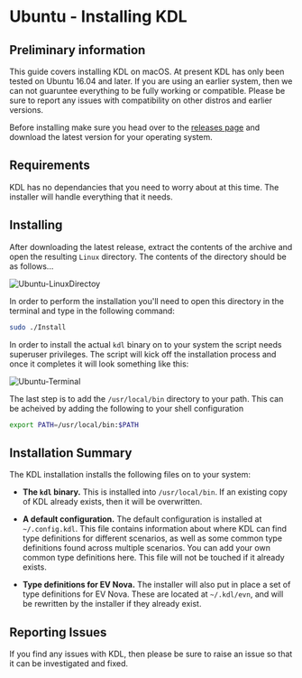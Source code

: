 # Ubuntu - Installing KDL

## Preliminary information
This guide covers installing KDL on macOS. At present KDL has only been tested
on Ubuntu 16.04 and later. If you are using an earlier system, then we can
not guaruntee everything to be fully working or compatible. Please be sure to report 
any issues with compatibility on other distros and earlier versions.

Before installing make sure you head over to the [releases page](https://github.com/tjhancocks/kdl/releases) and download the latest version for your operating system.

## Requirements
KDL has no dependancies that you need to worry about at this time. The installer
will handle everything that it needs.

## Installing
After downloading the latest release, extract the contents of the archive and open
the resulting `Linux` directory. The contents of the directory should be as follows...

![Ubuntu-LinuxDirectoy](https://user-images.githubusercontent.com/681356/79710235-47e6ec00-82bc-11ea-81f4-39118a3b28eb.png)

In order to perform the installation you'll need to open this directory in the terminal
and type in the following command:

```sh
sudo ./Install
```

In order to install the actual `kdl` binary on to your system the script needs superuser
privileges. The script will kick off the installation process and once it completes it
will look something like this: 

![Ubuntu-Terminal](https://user-images.githubusercontent.com/681356/79710237-49181900-82bc-11ea-8858-a400cf9de2ca.png)

The last step is to add the `/usr/local/bin` directory to your path. This can be
acheived by adding the following to your shell configuration

```sh
export PATH=/usr/local/bin:$PATH
```

## Installation Summary
The KDL installation installs the following files on to your system:

- **The `kdl` binary.**
  This is installed into `/usr/local/bin`. If an existing copy of KDL already
  exists, then it will be overwritten.

- **A default configuration.**
  The default configuration is installed at `~/.config.kdl`. This file contains
  information about where KDL can find type definitions for different scenarios,
  as well as some common type definitions found across multiple scenarios. You
  can add your own common type definitions here. This file will not be touched
  if it already exists.

- **Type definitions for EV Nova.**
  The installer will also put in place a set of type definitions for EV Nova.
  These are located at `~/.kdl/evn`, and will be rewritten by the installer if
  they already exist.

## Reporting Issues
If you find any issues with KDL, then please be sure to raise an issue so that
it can be investigated and fixed.

